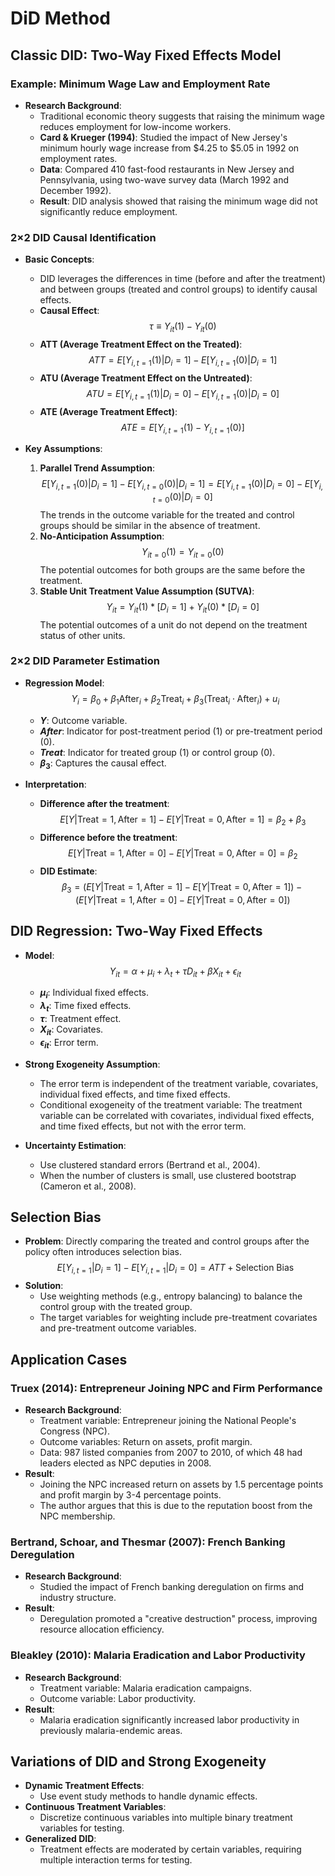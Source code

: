 # DiD Method

## Classic DID: Two-Way Fixed Effects Model

### Example: Minimum Wage Law and Employment Rate
- **Research Background**:
  - Traditional economic theory suggests that raising the minimum wage reduces employment for low-income workers.
  - **Card & Krueger (1994)**: Studied the impact of New Jersey's minimum hourly wage increase from $4.25 to $5.05 in 1992 on employment rates.
  - **Data**: Compared 410 fast-food restaurants in New Jersey and Pennsylvania, using two-wave survey data (March 1992 and December 1992).
  - **Result**: DID analysis showed that raising the minimum wage did not significantly reduce employment.

### 2×2 DID Causal Identification

- **Basic Concepts**:
  
  - DID leverages the differences in time (before and after the treatment) and between groups (treated and control groups) to identify causal effects.
  - **Causal Effect**:
    $$
    \tau \equiv Y_{it}(1) - Y_{it}(0)
    $$
  - **ATT (Average Treatment Effect on the Treated)**:
    $$
    ATT = E[Y_{i,t=1}(1)|D_i = 1] - E[Y_{i,t=1}(0)|D_i = 1]
    $$
  - **ATU (Average Treatment Effect on the Untreated)**:
    $$
    ATU = E[Y_{i,t=1}(1)|D_i = 0] - E[Y_{i,t=1}(0)|D_i = 0]
    $$
  - **ATE (Average Treatment Effect)**:
    $$
    ATE = E[Y_{i,t=1}(1) - Y_{i,t=1}(0)]
    $$
  
- **Key Assumptions**:
  1. **Parallel Trend Assumption**:
     $$
     E[Y_{i,t=1}(0)|D_i = 1] - E[Y_{i,t=0}(0)|D_i = 1] = E[Y_{i,t=1}(0)|D_i = 0] - E[Y_{i,t=0}(0)|D_i = 0]
     $$
     The trends in the outcome variable for the treated and control groups should be similar in the absence of treatment.
  2. **No-Anticipation Assumption**:
     $$
     Y_{it=0}(1) = Y_{it=0}(0)
     $$
     The potential outcomes for both groups are the same before the treatment.
  3. **Stable Unit Treatment Value Assumption (SUTVA)**:
     $$
     Y_{it} = Y_{it}(1) * [D_i = 1] + Y_{it}(0) * [D_i = 0]
     $$
     The potential outcomes of a unit do not depend on the treatment status of other units.

### 2×2 DID Parameter Estimation
- **Regression Model**:
  $$
  Y_i = \beta_0 + \beta_1 \text{After}_i + \beta_2 \text{Treat}_i + \beta_3 (\text{Treat}_i \cdot \text{After}_i) + u_i
  $$
  - **$Y$**: Outcome variable.
  - **$After$**: Indicator for post-treatment period (1) or pre-treatment period (0).
  - **$Treat$**: Indicator for treated group (1) or control group (0).
  - **$\beta_3$**: Captures the causal effect.

- **Interpretation**:
  - **Difference after the treatment**:
    $$
    E[Y|\text{Treat} = 1, \text{After} = 1] - E[Y|\text{Treat} = 0, \text{After} = 1] = \beta_2 + \beta_3
    $$
  - **Difference before the treatment**:
    $$
    E[Y|\text{Treat} = 1, \text{After} = 0] - E[Y|\text{Treat} = 0, \text{After} = 0] = \beta_2
    $$
  - **DID Estimate**:
    $$
    \beta_3 = (E[Y|\text{Treat} = 1, \text{After} = 1] - E[Y|\text{Treat} = 0, \text{After} = 1]) - (E[Y|\text{Treat} = 1, \text{After} = 0] - E[Y|\text{Treat} = 0, \text{After} = 0])
    $$

## DID Regression: Two-Way Fixed Effects
- **Model**:
  $$
  Y_{it} = \alpha + \mu_i + \lambda_t + \tau D_{it} + \beta X_{it} + \epsilon_{it}
  $$
  - **$\mu_i$**: Individual fixed effects.
  - **$\lambda_t$**: Time fixed effects.
  - **$\tau$**: Treatment effect.
  - **$X_{it}$**: Covariates.
  - **$\epsilon_{it}$**: Error term.

- **Strong Exogeneity Assumption**:
  - The error term is independent of the treatment variable, covariates, individual fixed effects, and time fixed effects.
  - Conditional exogeneity of the treatment variable: The treatment variable can be correlated with covariates, individual fixed effects, and time fixed effects, but not with the error term.

- **Uncertainty Estimation**:
  - Use clustered standard errors (Bertrand et al., 2004).
  - When the number of clusters is small, use clustered bootstrap (Cameron et al., 2008).

## Selection Bias
- **Problem**: Directly comparing the treated and control groups after the policy often introduces selection bias.
  $$
  E[Y_{i,t=1}|D_i=1] - E[Y_{i,t=1}|D_i=0] = ATT + \text{Selection Bias}
  $$
- **Solution**:
  - Use weighting methods (e.g., entropy balancing) to balance the control group with the treated group.
  - The target variables for weighting include pre-treatment covariates and pre-treatment outcome variables.

## Application Cases

### Truex (2014): Entrepreneur Joining NPC and Firm Performance
- **Research Background**:
  - Treatment variable: Entrepreneur joining the National People's Congress (NPC).
  - Outcome variables: Return on assets, profit margin.
  - Data: 987 listed companies from 2007 to 2010, of which 48 had leaders elected as NPC deputies in 2008.
- **Result**:
  - Joining the NPC increased return on assets by 1.5 percentage points and profit margin by 3-4 percentage points.
  - The author argues that this is due to the reputation boost from the NPC membership.

### Bertrand, Schoar, and Thesmar (2007): French Banking Deregulation
- **Research Background**:
  - Studied the impact of French banking deregulation on firms and industry structure.
- **Result**:
  - Deregulation promoted a "creative destruction" process, improving resource allocation efficiency.

### Bleakley (2010): Malaria Eradication and Labor Productivity
- **Research Background**:
  - Treatment variable: Malaria eradication campaigns.
  - Outcome variable: Labor productivity.
- **Result**:
  - Malaria eradication significantly increased labor productivity in previously malaria-endemic areas.

## Variations of DID and Strong Exogeneity

- **Dynamic Treatment Effects**:
  - Use event study methods to handle dynamic effects.
- **Continuous Treatment Variables**:
  - Discretize continuous variables into multiple binary treatment variables for testing.
- **Generalized DID**:
  - Treatment effects are moderated by certain variables, requiring multiple interaction terms for testing.
